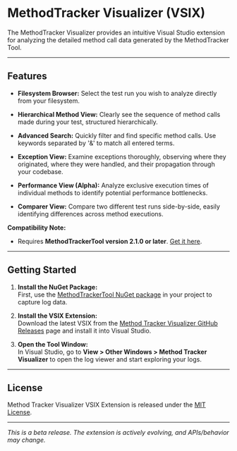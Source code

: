 ﻿# MethodTracker Visualizer (VSIX)

The MethodTracker Visualizer provides an intuitive Visual Studio extension for analyzing the detailed method call data generated by the MethodTracker Tool.

---

## Features

- **Filesystem Browser:** Select the test run you wish to analyze directly from your filesystem.

- **Hierarchical Method View:** Clearly see the sequence of method calls made during your test, structured hierarchically.

- **Advanced Search:** Quickly filter and find specific method calls. Use keywords separated by '&' to match all entered terms.

- **Exception View:** Examine exceptions thoroughly, observing where they originated, where they were handled, and their propagation through your codebase.

- **Performance View (Alpha):** Analyze exclusive execution times of individual methods to identify potential performance bottlenecks.

- **Comparer View:** Compare two different test runs side-by-side, easily identifying differences across method executions.

**Compatibility Note:**
- Requires **MethodTrackerTool version 2.1.0 or later**. [Get it here](https://www.nuget.org/packages/MethodTrackerTool/).

---

## Getting Started

1. **Install the NuGet Package:**  
   First, use the [MethodTrackerTool NuGet package](https://www.nuget.org/packages/MethodTrackerTool/) in your project to capture log data.

2. **Install the VSIX Extension:**  
   Download the latest VSIX from the [Method Tracker Visualizer GitHub Releases](https://marketplace.visualstudio.com/items?itemName=MirkoSangrigoli.MethodTrackerVisualizer) page and install it into Visual Studio.

3. **Open the Tool Window:**  
   In Visual Studio, go to **View > Other Windows > Method Tracker Visualizer** to open the log viewer and start exploring your logs.

---

## License

Method Tracker Visualizer VSIX Extension is released under the [MIT License](LICENSE).

---

*This is a beta release. The extension is actively evolving, and APIs/behavior may change.*
